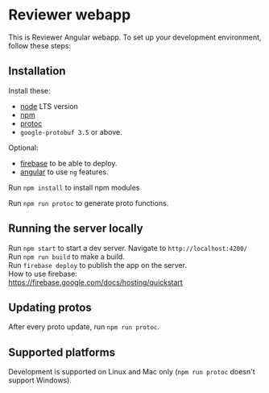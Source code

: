 # Reviewer webapp
This is Reviewer Angular webapp. To set up your development environment, follow these steps:

## Installation
Install these:
* [node](https://nodejs.org/) LTS version
* [npm](https://www.npmjs.com/)  
* [protoc](https://github.com/protocolbuffers/protobuf/releases)  
* `google-protobuf 3.5` or above.

Optional:
* [firebase](https://firebase.google.com/docs/hosting/quickstart) to be able to deploy.  
* [angular](https://angular.io/) to use `ng` features.  

Run `npm install` to install npm modules  

Run `npm run protoc` to generate proto functions.  

## Running the server locally
Run `npm start` to start a dev server. Navigate to `http://localhost:4200/`  
Run `npm run build` to make a build.  
Run `firebase deploy` to publish the app on the server.  
How to use firebase:  
https://firebase.google.com/docs/hosting/quickstart  

## Updating protos
After every proto update, run `npm run protoc`.

## Supported platforms
Development is supported on Linux and Mac only (`npm run protoc` doesn't support Windows).
